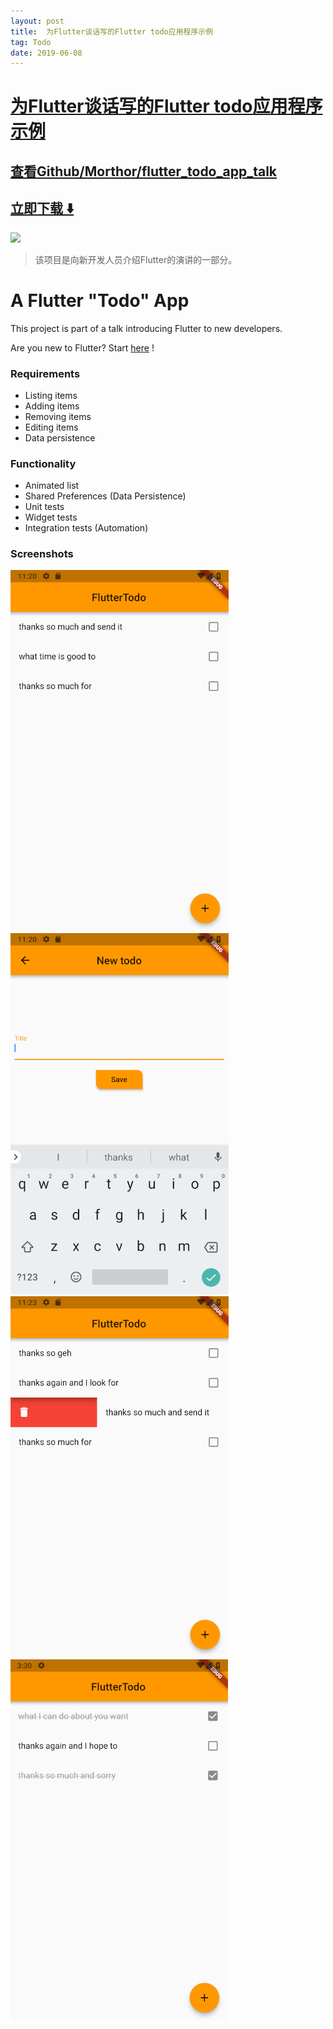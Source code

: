 ```yaml
---
layout: post
title:  为Flutter谈话写的Flutter todo应用程序示例
tag: Todo
date: 2019-06-08
---
```


# [为Flutter谈话写的Flutter todo应用程序示例 ](http://github.com/Morthor/flutter_todo_app_talk) 



## [查看Github/Morthor/flutter_todo_app_talk](http://github.com/Morthor/flutter_todo_app_talk)
## [立即下载 ️⬇️ ](https://codeload.github.com/Morthor/flutter_todo_app_talk/zip/master) 


 
![](https://flutterawesome.com/content/images/2018/12/flutter_todo_app_talk.jpg)
 
>
> 该项目是向新开发人员介绍Flutter的演讲的一部分。
>

 
# A Flutter "Todo" App

This project is part of a talk introducing Flutter to new developers.

Are you new to Flutter? Start [here](https://flutter.io/) !

### Requirements
- Listing items
- Adding items
- Removing items
- Editing items
- Data persistence

### Functionality
- Animated list
- Shared Preferences (Data Persistence)
- Unit tests
- Widget tests
- Integration tests (Automation)

### Screenshots
![Listing Items](https://github.com/Morthor/flutter_todo_app_talk/blob/develop/screenshots/list_items2.png)
![New Item](https://github.com/Morthor/flutter_todo_app_talk/blob/develop/screenshots/new_item.png)
![Remove Item](https://github.com/Morthor/flutter_todo_app_talk/blob/develop/screenshots/remove_item2.png)
![Completed Item](https://github.com/Morthor/flutter_todo_app_talk/blob/develop/screenshots/list_items_completed2.png)

